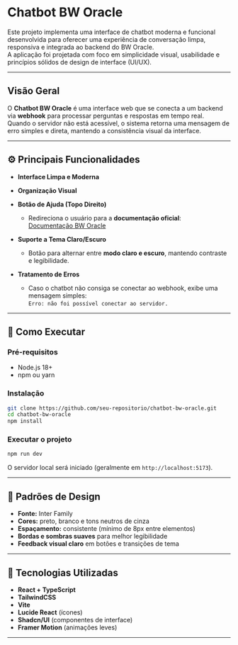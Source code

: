 
# Chatbot BW Oracle

Este projeto implementa uma interface de chatbot moderna e funcional desenvolvida para oferecer uma experiência de conversação limpa, responsiva e integrada ao backend do BW Oracle.  
A aplicação foi projetada com foco em simplicidade visual, usabilidade e princípios sólidos de design de interface (UI/UX).

---

## Visão Geral

O **Chatbot BW Oracle** é uma interface web que se conecta a um backend via **webhook** para processar perguntas e respostas em tempo real.  
Quando o servidor não está acessível, o sistema retorna uma mensagem de erro simples e direta, mantendo a consistência visual da interface.

---

## ⚙️ Principais Funcionalidades

- **Interface Limpa e Moderna**  

- **Organização Visual**  

- **Botão de Ajuda (Topo Direito)**  
  - Redireciona o usuário para a **documentação oficial**:  
    [Documentação BW Oracle](https://docs.google.com/document/d/1-oADp8KV-uubUdUZA4IHD-rMsxEkwPks/edit?usp=drive_link&ouid=115649894980612759848&rtpof=true&sd=true)

- **Suporte a Tema Claro/Escuro**  
  - Botão para alternar entre **modo claro e escuro**, mantendo contraste e legibilidade.  

- **Tratamento de Erros**  
  - Caso o chatbot não consiga se conectar ao webhook, exibe uma mensagem simples:  
    `Erro: não foi possível conectar ao servidor.`  

---

## 🚀 Como Executar

### Pré-requisitos
- Node.js 18+
- npm ou yarn

### Instalação

```bash
git clone https://github.com/seu-repositorio/chatbot-bw-oracle.git
cd chatbot-bw-oracle
npm install
```

### Executar o projeto

```bash
npm run dev
```

O servidor local será iniciado (geralmente em `http://localhost:5173`).

---

## 🎨 Padrões de Design

- **Fonte:** Inter Family  
- **Cores:** preto, branco e tons neutros de cinza  
- **Espaçamento:** consistente (mínimo de 8px entre elementos)  
- **Bordas e sombras suaves** para melhor legibilidade  
- **Feedback visual claro** em botões e transições de tema  

---

## 🧱 Tecnologias Utilizadas

- **React + TypeScript**
- **TailwindCSS**
- **Vite**
- **Lucide React** (ícones)
- **Shadcn/UI** (componentes de interface)
- **Framer Motion** (animações leves)

---
